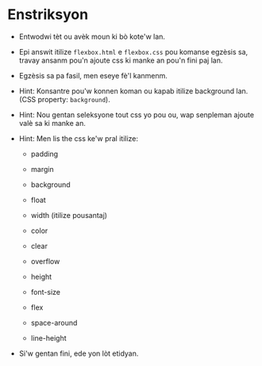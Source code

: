 # Enstriksyon

* Entwodwi tèt ou avèk moun ki bò kote'w lan. 

* Epi answit itilize `flexbox.html` e `flexbox.css` pou komanse egzèsis sa, travay ansanm pou'n ajoute css ki manke an pou'n fini paj lan.

* Egzèsis sa pa fasil, men eseye fè'l kanmenm.

* Hint: Konsantre pou'w konnen koman ou kapab itilize background lan.(CSS property: `background`). 

* Hint: Nou gentan seleksyone tout css yo pou ou, wap senpleman ajoute valè sa ki manke an.

* Hint: Men lis the css ke'w pral itilize:

  * padding

  * margin

  * background

  * float

  * width (itilize pousantaj)

  * color

  * clear

  * overflow

  * height

  * font-size

  * flex

  * space-around

  * line-height

* Si'w gentan fini, ede yon lòt etidyan.
